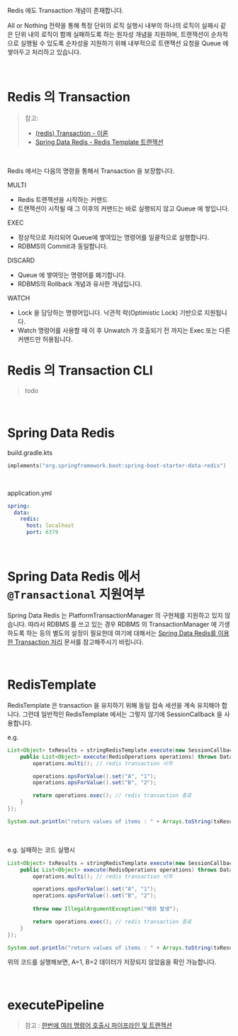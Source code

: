 Redis 에도 Transaction 개념이 존재합니다. <br/>

All or Nothing 전략을 통해 특정 단위의 로직 실행시 내부의 하나의 로직이 실패시 같은 단위 내의 로직이 함께 실패하도록 하는 원자성 개념을 지원하며, 트랜잭션이 순차적으로 실행될 수 있도록 순차성을 지원하기 위해 내부적으로 트랜잭션 요청을 Queue 에 쌓아두고 처리하고 있습니다.<br/>

<br/>



# Redis 의 Transaction

> 참고: 
>
> - [(redis) Transaction - 이론](https://sabarada.tistory.com/177)
> - [Spring Data Redis - Redis Template 트랜잭션](https://devel-repository.tistory.com/85)

<br/>

Redis 에서는 다음의 명령을 통해서 Transaction 을 보장합니다.<br/>

MULTI

- Redis 트랜잭션을 시작하는 커맨드
- 트랜잭션이 시작될 때 그 이후의 커맨드는 바로 실행되지 않고 Queue 에 쌓입니다.

EXEC

- 정상적으로 처리되어 Queue에 쌓여있는 명령어를 일괄적으로 실행합니다. 
- RDBMS의 Commit과 동일합니다.

DISCARD

- Queue 에 쌓여잇는 명령어를 폐기합니다.
- RDBMS의 Rollback 개념과 유사한 개념입니다.

WATCH

- Lock 을 담당하는 명령어입니다. 낙관적 락(Optimistic Lock) 기반으로 지원됩니다.
- Watch 명령어를 사용할 때 이 후 Unwatch 가 호출되기 전 까지는 Exec 또는 다른 커맨드만 허용됩니다.



# Redis 의 Transaction CLI

> todo

<br/>



# Spring Data Redis 

build.gradle.kts

```kotlin
implements("org.springframework.boot:spring-boot-starter-data-redis")
```

<br/>



application.yml

```yaml
spring:
  data:
    redis:
      host: localhost
      port: 6379
```

<br/>



# Spring Data Redis 에서 `@Transactional` 지원여부

Spring Data Redis 는 PlatformTransactionManager 의 구현체를 지원하고 있지 않습니다. 따라서 RDBMS 를 쓰고 있는 경우 RDBMS 의 TransactionManager 에 기생하도록 하는 등의 별도의 설정이 필요한데 여기에 대해서는 [Spring Data Redis를 이용한 Transaction 처리](https://sabarada.tistory.com/178) 문서를 참고해주시기 바립니다.<br/>

<br/>



# RedisTemplate

RedisTemplate 은 transaction 을 유지하기 위해 동일 접속 세션을 계속 유지해야 합니다. 그런데 일반적인 RedisTemplate 에서는 그렇지 않기에 SessionCallback 을 사용합니다.<br/>

e.g.

```java
List<Object> txResults = stringRedisTemplate.execute(new SessionCallback<List<Object>>() {
    public List<Object> execute(RedisOperations operations) throws DataAccessException {
        operations.multi(); // redis transaction 시작

        operations.opsForValue().set("A", "1");
        operations.opsForValue().set("B", "2");

        return operations.exec(); // redis transaction 종료
    }
});

System.out.println("return values of items : " + Arrays.toString(txResults.toArray()));
```

<br/>



e.g. 실패하는 코드 실행시

```java
List<Object> txResults = stringRedisTemplate.execute(new SessionCallback<List<Object>>() {
    public List<Object> execute(RedisOperations operations) throws DataAccessException {
        operations.multi(); // redis transaction 시작

        operations.opsForValue().set("A", "1");
        operations.opsForValue().set("B", "2");
      
      	throw new IllegalArgumentException("예외 발생");

        return operations.exec(); // redis transaction 종료
    }
});

System.out.println("return values of items : " + Arrays.toString(txResults.toArray()));
```

위의 코드를 실행해보면, A=1, B=2 데이터가 저장되지 않았음을 확인 가능합니다.<br/>

<br/>



# executePipeline

> 참고 : [한번에 여러 명령어 호출시 파이프라인 및 트랜잭션]( [Redis-Transaction.md](Redis-Transaction.md) )